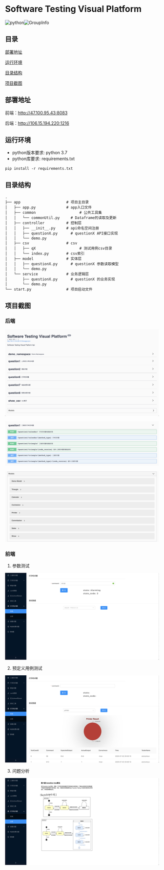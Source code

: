 # Software Testing Visual Platform
![python](https://img.shields.io/badge/python-3.7-green)![GroupInfo](https://img.shields.io/badge/Group%20Size-3-orange)



## 目录

[部署地址](#部署地址)

[运行环境](#运行环境)

[目录结构](#目录结构)

[项目截图](#项目截图)

## 部署地址

前端：http://47.100.95.43:8083

后端：http://106.15.194.220:1216

## 运行环境

- python版本要求: python 3.7
- python库要求: requirements.txt

```shell script
pip install -r requirements.txt 
```

## 目录结构

```text
.
├── app                     # 项目主目录
│   ├── app.py              # app入口文件
│   ├── common				      # 公共工具集
│   │   └── commonUtil.py	  # Dataframe的读取及更新
│   ├── controller          # 控制层
│   │   ├── __init__.py     # api命名空间注册
│   │   ├── questionX.py	  # questionX API接口实现
│   │   └── demo.py
│   ├── csv                 # csv
│   │   ├── qX				      # 测试用例csv目录
│   │   └── index.py        # csv索引
│   ├── model               # 实体层
│   │   ├── questionX.py	  # questionX 参数读取模型
│   │   └── demo.py
│   └── service             # 业务逻辑层
│       ├── questionX.py	  # questionX 的业务实现
│       └── demo.py
└── start.py                # 项目启动文件
```

## 项目截图

### 后端

![image-20200702204639892](images/csd/Readme.assets/image-20200702204639892.png)

![image-20200702204710495](images/csd/Readme.assets/image-20200702204710495.png)

![image-20200702204805166](images/csd/Readme.assets/image-20200702204805166.png)

### 前端

1. 参数测试

![image-20200702205044725](images/csd/Readme.assets/image-20200702205044725.png)

2. 预定义用例测试

![image-20200702204929339](images/csd/Readme.assets/image-20200702204929339.png)

3. 问题分析

![image-20200702204958146](images/csd/Readme.assets/image-20200702204958146.png)

